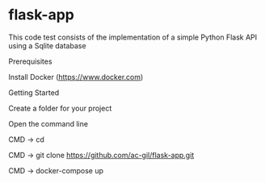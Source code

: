 # flask-app
This code test consists of the implementation of a simple Python Flask API using a
Sqlite database

Prerequisites

Install Docker (https://www.docker.com)

Getting Started

Create a folder for your project

Open the command line

CMD -> cd <your folder>
    
CMD -> git clone https://github.com/ac-gil/flask-app.git

CMD -> docker-compose up


    
